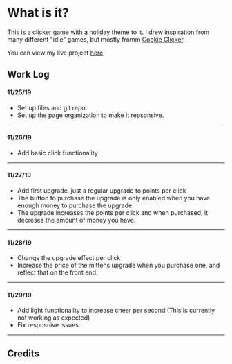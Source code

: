 # What is it?

This is a clicker game with a holiday theme to it. I drew inspiration from many different "idle" games, but mostly fromm [Cookie Clicker](http://orteil.dashnet.org/cookieclicker/).

You can view my live project [here](https://rperry99.github.io/holiday-clicker/).

## Work Log

#### 11/25/19

- Set up files and git repo.
- Set up the page organization to make it repsonsive.

---

#### 11/26/19

- Add basic click functionality

---

#### 11/27/19

- Add first upgrade, just a regular upgrade to points per click
- The button to purchase the upgrade is only enabled when you have enough money to purchase the upgrade.
- The upgrade increases the points per click and when purchased, it decreses the amount of money you have.

---

#### 11/28/19

- Change the upgrade effect per click
- Increase the price of the mittens upgrade when you purchase one, and reflect that on the front end.

---

#### 11/29/19

- Add light functionality to increase cheer per second (This is currently not working as expected)
- Fix resposnive issues.

---

## Credits
